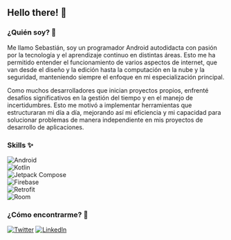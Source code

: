 ## Hello there! 👋

<!--
**SebasGRDev/SebasGRDev** is a ✨ _special_ ✨ repository because its `README.md` (this file) appears on your GitHub profile.

Here are some ideas to get you started:

- 🔭 I’m currently working on ...
- 🌱 I’m currently learning ...
- 👯 I’m looking to collaborate on ...
- 🤔 I’m looking for help with ...
- 💬 Ask me about ...
- 📫 How to reach me: ...
- 😄 Pronouns: ...
- ⚡ Fun fact: ...
-->
### ¿Quién soy? 💬
Me llamo Sebastián, soy un programador Android autodidacta con pasión por la tecnología y el aprendizaje continuo en distintas áreas. Esto me ha permitido entender el funcionamiento de varios aspectos de internet, que van desde el diseño y la edición hasta la computación en la nube y la seguridad, manteniendo siempre el enfoque en mi especialización principal.

Como muchos desarrolladores que inician proyectos propios, enfrenté desafíos significativos en la gestión del tiempo y en el manejo de incertidumbres. Esto me motivó a implementar herramientas que estructuraran mi día a día, mejorando así mi eficiencia y mi capacidad para solucionar problemas de manera independiente en mis proyectos de desarrollo de aplicaciones.
### Skills ✨
![Android](https://img.shields.io/badge/Android-3DDC84?style=for-the-badge&logo=android&logoColor=white&labelColor=101010)</br>
![Kotlin](https://img.shields.io/badge/Kotlin-009505?style=for-the-badge&logo=kotlin&logoColor=white&labelColor=101010)</br>
![Jetpack Compose](https://img.shields.io/badge/Jetpack%20Compose-4285F4?style=for-the-badge&logo=jetpackcompose&logoColor=white&labelColor=101010)</br>
![Firebase](https://img.shields.io/badge/Firebase-DD2C00?style=for-the-badge&logo=firebase&logoColor=white&labelColor=101010)</br>
![Retrofit](https://img.shields.io/badge/Retrofit-F89901?style=for-the-badge&labelColor=101010)</br>
![Room](https://img.shields.io/badge/Room-1E3A8A?style=for-the-badge&labelColor=101010)</br>

### ¿Cómo encontrarme? 🤔
[![Twitter](https://img.shields.io/badge/Twitter-@SebasGlezRdz-1DA1F2?style=for-the-badge&logo=twitter&logoColor=white&labelColor=101010)](https://twitter.com/SebasGlezRdz)
[![LinkedIn](https://img.shields.io/badge/LinkedIn-Sebastián_Gilberto_González_Rodríguez-0077B5?style=for-the-badge&logo=linkedin&logoColor=white&labelColor=101010)](https://www.linkedin.com/in/sebastián-gilberto-gonzález-rodríguez-3b2058192/)
